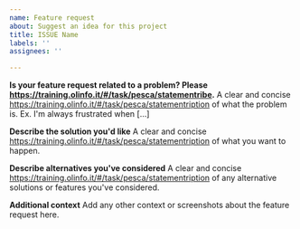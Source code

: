```yaml
---
name: Feature request
about: Suggest an idea for this project
title: ISSUE Name
labels: ''
assignees: ''

---
```


**Is your feature request related to a problem? Please https://training.olinfo.it/#/task/pesca/statementribe.**
A clear and concise https://training.olinfo.it/#/task/pesca/statementription of what the problem is. Ex. I'm always frustrated when [...]

**Describe the solution you'd like**
A clear and concise https://training.olinfo.it/#/task/pesca/statementription of what you want to happen.

**Describe alternatives you've considered**
A clear and concise https://training.olinfo.it/#/task/pesca/statementription of any alternative solutions or features you've considered.

**Additional context**
Add any other context or screenshots about the feature request here.
